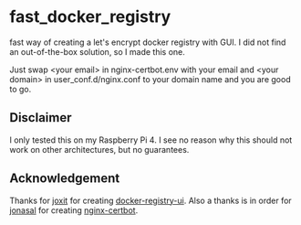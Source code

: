 # fast_docker_registry
fast way of creating a let's encrypt docker registry with GUI. I did not find an out-of-the-box solution, so I made this one.

Just swap \<your email\> in nginx-certbot.env with your email and \<your domain\> in user_conf.d/nginx.conf to your domain name and you are good to go.

## Disclaimer

I only tested this on my Raspberry Pi 4. I see no reason why this should not work on other architectures, but no guarantees.

## Acknowledgement

Thanks for <a href="https://hub.docker.com/u/joxit">joxit</a> for creating <a href="https://hub.docker.com/r/joxit/docker-registry-ui">docker-registry-ui</a>. Also a thanks is in order for <a href="https://hub.docker.com/u/jonasal">jonasal</a> for creating <a href="https://hub.docker.com/r/jonasal/nginx-certbot">nginx-certbot</a>.
